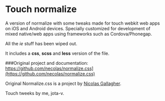 # Touch normalize

A version of normalize with some tweaks made for touch webkit web apps on iOS and Android devices. Specially customized for development of mixed native/web apps using frameworks such as Cordova/Phonegap.

All the <em>ie</em> stuff has been wiped out.

It includes a <strong>css</strong>, <strong>scss</strong> and <strong>less</strong> version of the file.

###Original project and documentation:
https://github.com/necolas/normalize.css](https://github.com/necolas/normalize.css)

Original Normalize.css is a project by [Nicolas Gallagher](https://github.com/necolas).

Touch tweeks by me, jota-v.




